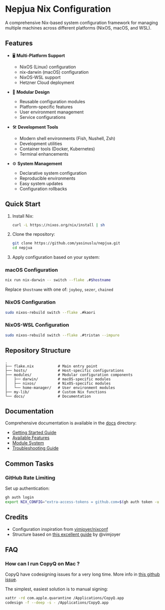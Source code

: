# Nepjua Nix Configuration

A comprehensive Nix-based system configuration framework for managing multiple
machines across different platforms (NixOS, macOS, and WSL).

## Features

- 🖥️ **Multi-Platform Support**
  - NixOS (Linux) configuration
  - nix-darwin (macOS) configuration
  - NixOS-WSL support
  - Hetzner Cloud deployment

- 🧩 **Modular Design**
  - Reusable configuration modules
  - Platform-specific features
  - User environment management
  - Service configurations

- 🛠️ **Development Tools**
  - Modern shell environments (Fish, Nushell, Zsh)
  - Development utilities
  - Container tools (Docker, Kubernetes)
  - Terminal enhancements

- ⚙️ **System Management**
  - Declarative system configuration
  - Reproducible environments
  - Easy system updates
  - Configuration rollbacks

## Quick Start

1. Install Nix:
   ```bash
   curl -L https://nixos.org/nix/install | sh
   ```

2. Clone the repository:
   ```bash
   git clone https://github.com/yasinuslu/nepjua.git
   cd nepjua
   ```

3. Apply configuration based on your system:

### macOS Configuration

```bash
nix run nix-darwin -- switch --flake .#$hostname
```

Replace `$hostname` with one of: `joyboy`, `sezer`, `chained`

### NixOS Configuration

```bash
sudo nixos-rebuild switch --flake .#kaori
```

### NixOS-WSL Configuration

```bash
sudo nixos-rebuild switch --flake .#tristan --impure
```

## Repository Structure

```
.
├── flake.nix           # Main entry point
├── hosts/              # Host-specific configurations
├── modules/            # Modular configuration components
│   ├── darwin/         # macOS-specific modules
│   ├── nixos/          # NixOS-specific modules
│   └── home-manager/   # User environment modules
├── my-lib/             # Custom Nix functions
└── docs/               # Documentation
```

## Documentation

Comprehensive documentation is available in the [docs](./docs) directory:

- [Getting Started Guide](./docs/getting-started/README.md)
- [Available Features](./docs/features/README.md)
- [Module System](./docs/modules/README.md)
- [Troubleshooting Guide](./docs/troubleshooting/README.md)

## Common Tasks

### GitHub Rate Limiting

Set up authentication:

```bash
gh auth login
export NIX_CONFIG="extra-access-tokens = github.com=$(gh auth token -u yasinuslu)"
```

## Credits

- Configuration inspiration from
  [vimjoyer/nixconf](https://github.com/vimjoyer/nixconf)
- Structure based on
  [this excellent guide](https://www.youtube.com/watch?v=vYc6IzKvAJQ) by
  @vimjoyer

## FAQ

### How can I run CopyQ on Mac ?

CopyQ have codesigning issues for a very long time. More info in
[this github issue](https://github.com/hluk/CopyQ/issues/2662).

The simplest, easiest solution is to manual signing:

```sh
xattr -rd com.apple.quarantine /Applications/CopyQ.app
codesign -f --deep -s - /Applications/CopyQ.app
```
